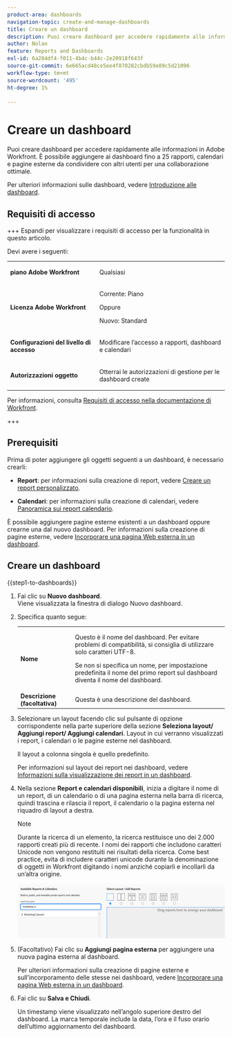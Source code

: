 ```yaml
---
product-area: dashboards
navigation-topic: create-and-manage-dashboards
title: Creare un dashboard
description: Puoi creare dashboard per accedere rapidamente alle informazioni in Adobe Workfront. Rapporti, calendari e pagine esterne possono essere aggiunti alle dashboard che puoi condividere con altri per una collaborazione ottimale.
author: Nolan
feature: Reports and Dashboards
exl-id: 6a284df4-f011-4b4c-b44c-2e20918f643f
source-git-commit: 6e665acd48ce5ee4f870282cbdb59e89c5d21096
workflow-type: tm+mt
source-wordcount: '495'
ht-degree: 1%

---
```


# Creare un dashboard

<!--Audited: 01/2025-->

Puoi creare dashboard per accedere rapidamente alle informazioni in Adobe Workfront. È possibile aggiungere ai dashboard fino a 25 rapporti, calendari e pagine esterne da condividere con altri utenti per una collaborazione ottimale.

Per ulteriori informazioni sulle dashboard, vedere [Introduzione alle dashboard](../../../reports-and-dashboards/dashboards/understanding-dashboards/get-started-dashboards.md).

## Requisiti di accesso

+++ Espandi per visualizzare i requisiti di accesso per la funzionalità in questo articolo.

Devi avere i seguenti:

<table style="table-layout:auto">
 <col> 
 </col> 
 <col> 
 </col> 
 <tbody> 
  <tr> 
   <td> <p><strong>piano Adobe Workfront</strong></p> </td> 
   <td>Qualsiasi</td> 
  </tr> 
  <tr> 
   <td> <p><strong>Licenza Adobe Workfront</strong></p> </td> 
   <td> <p>Corrente: Piano </p>
   Oppure
   <p>Nuovo: Standard </p> </td> 
  </tr> 
  <tr> 
   <td><strong>Configurazioni del livello di accesso</strong> </td> 
   <td> <p>Modificare l’accesso a rapporti, dashboard e calendari</p> </td> 
  </tr> 
  <tr> 
   <td> <p><strong>Autorizzazioni oggetto</strong> </p> </td> 
   <td> <p>Otterrai le autorizzazioni di gestione per le dashboard create</p> </td> 
  </tr> 
 </tbody> 
</table>

Per informazioni, consulta [Requisiti di accesso nella documentazione di Workfront](/help/quicksilver/administration-and-setup/add-users/access-levels-and-object-permissions/access-level-requirements-in-documentation.md).

+++

## Prerequisiti

Prima di poter aggiungere gli oggetti seguenti a un dashboard, è necessario crearli:

* **Report**: per informazioni sulla creazione di report, vedere [Creare un report personalizzato](../../../reports-and-dashboards/reports/creating-and-managing-reports/create-custom-report.md).

* **Calendari**: per informazioni sulla creazione di calendari, vedere [Panoramica sui report calendario](../../../reports-and-dashboards/reports/calendars/calendar-reports-overview.md).

È possibile aggiungere pagine esterne esistenti a un dashboard oppure crearne una dal nuovo dashboard. Per informazioni sulla creazione di pagine esterne, vedere [Incorporare una pagina Web esterna in un dashboard](../../../reports-and-dashboards/dashboards/creating-and-managing-dashboards/embed-external-web-page-dashboard.md).

## Creare un dashboard

{{step1-to-dashboards}}

1. Fai clic su **Nuovo dashboard**.\
   Viene visualizzata la finestra di dialogo Nuovo dashboard.

1. Specifica quanto segue:

   <table style="table-layout:auto">
    <col>
    <col>
    <tbody>
     <tr>
      <td role="rowheader"><strong>Nome</strong></td>
      <td><p>Questo è il nome del dashboard. Per evitare problemi di compatibilità, si consiglia di utilizzare solo caratteri UTF-8.</p><p>Se non si specifica un nome, per impostazione predefinita il nome del primo report sul dashboard diventa il nome del dashboard.</p></td>
     </tr>
     <tr>
      <td role="rowheader"><strong>Descrizione (facoltativa)</strong></td>
      <td>Questa è una descrizione del dashboard.</td>
     </tr>
    </tbody>
   </table>

1. Selezionare un layout facendo clic sul pulsante di opzione corrispondente nella parte superiore della sezione **Seleziona layout/ Aggiungi report/ Aggiungi calendari**. Layout in cui verranno visualizzati i report, i calendari o le pagine esterne nel dashboard.

   Il layout a colonna singola è quello predefinito.

   Per informazioni sul layout dei report nei dashboard, vedere [Informazioni sulla visualizzazione dei report in un dashboard](../../../reports-and-dashboards/dashboards/understanding-dashboards/understand-how-reports-display-dashboard.md).

   <!--
   Consider adding the information from this article above here, at some point, instead of linking to it.)
   -->

1. Nella sezione **Report e calendari disponibili**, inizia a digitare il nome di un report, di un calendario o di una pagina esterna nella barra di ricerca, quindi trascina e rilascia il report, il calendario o la pagina esterna nel riquadro di layout a destra.

   >[!NOTE]
   >
   >Durante la ricerca di un elemento, la ricerca restituisce uno dei 2.000 rapporti creati più di recente. I nomi dei rapporti che includono caratteri Unicode non vengono restituiti nei risultati della ricerca. Come best practice, evita di includere caratteri unicode durante la denominazione di oggetti in Workfront digitando i nomi anziché copiarli e incollarli da un’altra origine.

   ![Cerca i report](assets/unshimmed-dashboard-ui.png)

1. (Facoltativo) Fai clic su **Aggiungi pagina esterna** per aggiungere una nuova pagina esterna al dashboard.

   Per ulteriori informazioni sulla creazione di pagine esterne e sull&#39;incorporamento delle stesse nei dashboard, vedere [Incorporare una pagina Web esterna in un dashboard](../../../reports-and-dashboards/dashboards/creating-and-managing-dashboards/embed-external-web-page-dashboard.md).

1. Fai clic su **Salva e Chiudi**.

   Un timestamp viene visualizzato nell’angolo superiore destro del dashboard. La marca temporale include la data, l’ora e il fuso orario dell’ultimo aggiornamento del dashboard.
